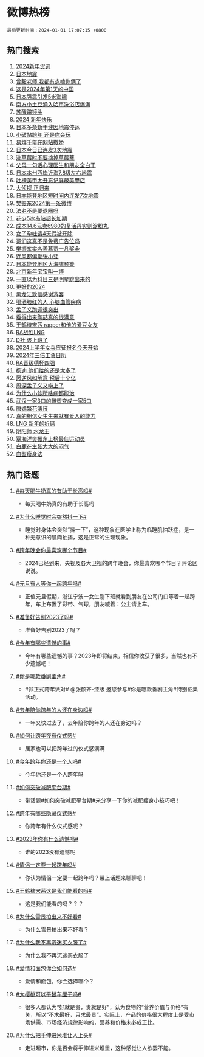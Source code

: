 # 微博热榜

`最后更新时间：2024-01-01 17:07:15 +0800`

## 热门搜索

1. [2024新年贺词](https://m.weibo.cn/search?containerid=100103type%3D1%26t%3D10%26q%3D%232024%E6%96%B0%E5%B9%B4%E8%B4%BA%E8%AF%8D%23&stream_entry_id=51&isnewpage=1&extparam=seat%3D1%26c_type%3D51%26pos%3D0%26cate%3D10103%26stream_entry_id%3D51%26filter_type%3Drealtimehot%26q%3D%25232024%25E6%2596%25B0%25E5%25B9%25B4%25E8%25B4%25BA%25E8%25AF%258D%2523%26dgr%3D0%26display_time%3D1704100032%26pre_seqid%3D17041000327400412478)
1. [日本地震](https://m.weibo.cn/search?containerid=100103type%3D1%26t%3D10%26q%3D%E6%97%A5%E6%9C%AC%E5%9C%B0%E9%9C%87&stream_entry_id=31&isnewpage=1&extparam=seat%3D1%26q%3D%25E6%2597%25A5%25E6%259C%25AC%25E5%259C%25B0%25E9%259C%2587%26pos%3D0%26realpos%3D1%26filter_type%3Drealtimehot%26lcate%3D5001%26flag%3D4%26stream_entry_id%3D31%26cate%3D5001%26c_type%3D31%26band_rank%3D1%26dgr%3D0%26display_time%3D1704100032%26pre_seqid%3D17041000327400412478)
1. [曾毅老师 我都有点嗑你俩了](https://m.weibo.cn/search?containerid=100103type%3D1%26t%3D10%26q%3D%E6%9B%BE%E6%AF%85%E8%80%81%E5%B8%88+%E6%88%91%E9%83%BD%E6%9C%89%E7%82%B9%E5%97%91%E4%BD%A0%E4%BF%A9%E4%BA%86&stream_entry_id=31&isnewpage=1&extparam=seat%3D1%26q%3D%25E6%259B%25BE%25E6%25AF%2585%25E8%2580%2581%25E5%25B8%2588%2520%25E6%2588%2591%25E9%2583%25BD%25E6%259C%2589%25E7%2582%25B9%25E5%2597%2591%25E4%25BD%25A0%25E4%25BF%25A9%25E4%25BA%2586%26pos%3D1%26realpos%3D2%26filter_type%3Drealtimehot%26lcate%3D5001%26flag%3D1%26stream_entry_id%3D31%26cate%3D5001%26c_type%3D31%26band_rank%3D2%26dgr%3D0%26display_time%3D1704100032%26pre_seqid%3D17041000327400412478)
1. [这是2024年第1天的中国](https://m.weibo.cn/search?containerid=100103type%3D1%26t%3D10%26q%3D%23%E8%BF%99%E6%98%AF2024%E5%B9%B4%E7%AC%AC1%E5%A4%A9%E7%9A%84%E4%B8%AD%E5%9B%BD%23&stream_entry_id=31&isnewpage=1&extparam=seat%3D1%26q%3D%2523%25E8%25BF%2599%25E6%2598%25AF2024%25E5%25B9%25B4%25E7%25AC%25AC1%25E5%25A4%25A9%25E7%259A%2584%25E4%25B8%25AD%25E5%259B%25BD%2523%26pos%3D2%26realpos%3D3%26filter_type%3Drealtimehot%26lcate%3D5001%26flag%3D0%26stream_entry_id%3D31%26cate%3D5001%26c_type%3D31%26band_rank%3D3%26dgr%3D0%26display_time%3D1704100032%26pre_seqid%3D17041000327400412478)
1. [日本强震引发5米海啸](https://m.weibo.cn/search?containerid=100103type%3D1%26t%3D10%26q%3D%23%E6%97%A5%E6%9C%AC%E5%BC%BA%E9%9C%87%E5%BC%95%E5%8F%915%E7%B1%B3%E6%B5%B7%E5%95%B8%23&stream_entry_id=31&isnewpage=1&extparam=seat%3D1%26q%3D%2523%25E6%2597%25A5%25E6%259C%25AC%25E5%25BC%25BA%25E9%259C%2587%25E5%25BC%2595%25E5%258F%25915%25E7%25B1%25B3%25E6%25B5%25B7%25E5%2595%25B8%2523%26pos%3D3%26realpos%3D4%26filter_type%3Drealtimehot%26lcate%3D5001%26flag%3D1%26stream_entry_id%3D31%26cate%3D5001%26c_type%3D31%26band_rank%3D4%26dgr%3D0%26display_time%3D1704100032%26pre_seqid%3D17041000327400412478)
1. [南方小土豆涌入哈市洗浴店爆满](https://m.weibo.cn/search?containerid=100103type%3D1%26t%3D10%26q%3D%23%E5%8D%97%E6%96%B9%E5%B0%8F%E5%9C%9F%E8%B1%86%E6%B6%8C%E5%85%A5%E5%93%88%E5%B8%82%E6%B4%97%E6%B5%B4%E5%BA%97%E7%88%86%E6%BB%A1%23&stream_entry_id=31&isnewpage=1&extparam=seat%3D1%26q%3D%2523%25E5%258D%2597%25E6%2596%25B9%25E5%25B0%258F%25E5%259C%259F%25E8%25B1%2586%25E6%25B6%258C%25E5%2585%25A5%25E5%2593%2588%25E5%25B8%2582%25E6%25B4%2597%25E6%25B5%25B4%25E5%25BA%2597%25E7%2588%2586%25E6%25BB%25A1%2523%26pos%3D4%26realpos%3D5%26filter_type%3Drealtimehot%26lcate%3D5001%26flag%3D1%26stream_entry_id%3D31%26cate%3D5001%26c_type%3D31%26band_rank%3D5%26dgr%3D0%26display_time%3D1704100032%26pre_seqid%3D17041000327400412478)
1. [苏醒蹭镜头](https://m.weibo.cn/search?containerid=100103type%3D1%26t%3D10%26q%3D%E8%8B%8F%E9%86%92%E8%B9%AD%E9%95%9C%E5%A4%B4&stream_entry_id=31&isnewpage=1&extparam=seat%3D1%26q%3D%25E8%258B%258F%25E9%2586%2592%25E8%25B9%25AD%25E9%2595%259C%25E5%25A4%25B4%26pos%3D5%26realpos%3D6%26filter_type%3Drealtimehot%26lcate%3D5001%26flag%3D0%26stream_entry_id%3D31%26cate%3D5001%26c_type%3D31%26band_rank%3D6%26dgr%3D0%26display_time%3D1704100032%26pre_seqid%3D17041000327400412478)
1. [2024 新年快乐](https://m.weibo.cn/search?containerid=100103type%3D1%26t%3D10%26q%3D%232024+%E6%96%B0%E5%B9%B4%E5%BF%AB%E4%B9%90%23&stream_entry_id=31&isnewpage=1&extparam=seat%3D1%26adid%3D217913%26is_ad_pos%3D1%26filter_type%3Drealtimehot%26pos%3D6%26c_type%3D31%26lcate%3D5001%26topic_ad%3D1%26stream_entry_id%3D31%26cate%3D5001%26q%3D%25232024%2520%25E6%2596%25B0%25E5%25B9%25B4%25E5%25BF%25AB%25E4%25B9%2590%2523%26band_rank%3D7%26dgr%3D0%26display_time%3D1704100032%26pre_seqid%3D17041000327400412478)
1. [日本多条新干线因地震停运](https://m.weibo.cn/search?containerid=100103type%3D1%26t%3D10%26q%3D%23%E6%97%A5%E6%9C%AC%E5%A4%9A%E6%9D%A1%E6%96%B0%E5%B9%B2%E7%BA%BF%E5%9B%A0%E5%9C%B0%E9%9C%87%E5%81%9C%E8%BF%90%23&stream_entry_id=31&isnewpage=1&extparam=seat%3D1%26q%3D%2523%25E6%2597%25A5%25E6%259C%25AC%25E5%25A4%259A%25E6%259D%25A1%25E6%2596%25B0%25E5%25B9%25B2%25E7%25BA%25BF%25E5%259B%25A0%25E5%259C%25B0%25E9%259C%2587%25E5%2581%259C%25E8%25BF%2590%2523%26pos%3D7%26realpos%3D7%26filter_type%3Drealtimehot%26lcate%3D5001%26flag%3D1%26stream_entry_id%3D31%26cate%3D5001%26c_type%3D31%26band_rank%3D7%26dgr%3D0%26display_time%3D1704100032%26pre_seqid%3D17041000327400412478)
1. [小破站跨年 还是你会玩](https://m.weibo.cn/search?containerid=100103type%3D1%26t%3D10%26q%3D%E5%B0%8F%E7%A0%B4%E7%AB%99%E8%B7%A8%E5%B9%B4+%E8%BF%98%E6%98%AF%E4%BD%A0%E4%BC%9A%E7%8E%A9&stream_entry_id=31&isnewpage=1&extparam=seat%3D1%26q%3D%25E5%25B0%258F%25E7%25A0%25B4%25E7%25AB%2599%25E8%25B7%25A8%25E5%25B9%25B4%2520%25E8%25BF%2598%25E6%2598%25AF%25E4%25BD%25A0%25E4%25BC%259A%25E7%258E%25A9%26pos%3D8%26realpos%3D8%26filter_type%3Drealtimehot%26lcate%3D5001%26flag%3D2%26stream_entry_id%3D31%26cate%3D5001%26c_type%3D31%26band_rank%3D8%26dgr%3D0%26display_time%3D1704100032%26pre_seqid%3D17041000327400412478)
1. [易烊千玺在网站撒娇](https://m.weibo.cn/search?containerid=100103type%3D1%26t%3D10%26q%3D%23%E6%98%93%E7%83%8A%E5%8D%83%E7%8E%BA%E5%9C%A8%E7%BD%91%E7%AB%99%E6%92%92%E5%A8%87%23&stream_entry_id=31&isnewpage=1&extparam=seat%3D1%26q%3D%2523%25E6%2598%2593%25E7%2583%258A%25E5%258D%2583%25E7%258E%25BA%25E5%259C%25A8%25E7%25BD%2591%25E7%25AB%2599%25E6%2592%2592%25E5%25A8%2587%2523%26pos%3D9%26realpos%3D9%26filter_type%3Drealtimehot%26lcate%3D5001%26flag%3D1%26stream_entry_id%3D31%26cate%3D5001%26c_type%3D31%26band_rank%3D9%26dgr%3D0%26display_time%3D1704100032%26pre_seqid%3D17041000327400412478)
1. [日本今日已连发3次地震](https://m.weibo.cn/search?containerid=100103type%3D1%26t%3D10%26q%3D%23%E6%97%A5%E6%9C%AC%E4%BB%8A%E6%97%A5%E5%B7%B2%E8%BF%9E%E5%8F%913%E6%AC%A1%E5%9C%B0%E9%9C%87%23&stream_entry_id=31&isnewpage=1&extparam=seat%3D1%26q%3D%2523%25E6%2597%25A5%25E6%259C%25AC%25E4%25BB%258A%25E6%2597%25A5%25E5%25B7%25B2%25E8%25BF%259E%25E5%258F%25913%25E6%25AC%25A1%25E5%259C%25B0%25E9%259C%2587%2523%26pos%3D10%26realpos%3D10%26filter_type%3Drealtimehot%26lcate%3D5001%26flag%3D1%26stream_entry_id%3D31%26cate%3D5001%26c_type%3D31%26band_rank%3D10%26dgr%3D0%26display_time%3D1704100032%26pre_seqid%3D17041000327400412478)
1. [洗草莓时不要摘掉草莓蒂](https://m.weibo.cn/search?containerid=100103type%3D1%26t%3D10%26q%3D%E6%B4%97%E8%8D%89%E8%8E%93%E6%97%B6%E4%B8%8D%E8%A6%81%E6%91%98%E6%8E%89%E8%8D%89%E8%8E%93%E8%92%82&stream_entry_id=31&isnewpage=1&extparam=seat%3D1%26q%3D%25E6%25B4%2597%25E8%258D%2589%25E8%258E%2593%25E6%2597%25B6%25E4%25B8%258D%25E8%25A6%2581%25E6%2591%2598%25E6%258E%2589%25E8%258D%2589%25E8%258E%2593%25E8%2592%2582%26pos%3D11%26realpos%3D11%26filter_type%3Drealtimehot%26lcate%3D5001%26flag%3D0%26stream_entry_id%3D31%26cate%3D5001%26c_type%3D31%26band_rank%3D11%26dgr%3D0%26display_time%3D1704100032%26pre_seqid%3D17041000327400412478)
1. [父母一句话心理医生和朋友全白干](https://m.weibo.cn/search?containerid=100103type%3D1%26t%3D10%26q%3D%E7%88%B6%E6%AF%8D%E4%B8%80%E5%8F%A5%E8%AF%9D%E5%BF%83%E7%90%86%E5%8C%BB%E7%94%9F%E5%92%8C%E6%9C%8B%E5%8F%8B%E5%85%A8%E7%99%BD%E5%B9%B2&stream_entry_id=31&isnewpage=1&extparam=seat%3D1%26q%3D%25E7%2588%25B6%25E6%25AF%258D%25E4%25B8%2580%25E5%258F%25A5%25E8%25AF%259D%25E5%25BF%2583%25E7%2590%2586%25E5%258C%25BB%25E7%2594%259F%25E5%2592%258C%25E6%259C%258B%25E5%258F%258B%25E5%2585%25A8%25E7%2599%25BD%25E5%25B9%25B2%26pos%3D12%26realpos%3D12%26filter_type%3Drealtimehot%26lcate%3D5001%26flag%3D0%26stream_entry_id%3D31%26cate%3D5001%26c_type%3D31%26band_rank%3D12%26dgr%3D0%26display_time%3D1704100032%26pre_seqid%3D17041000327400412478)
1. [日本本州西岸近海7.8级左右地震](https://m.weibo.cn/search?containerid=100103type%3D1%26t%3D10%26q%3D%23%E6%97%A5%E6%9C%AC%E6%9C%AC%E5%B7%9E%E8%A5%BF%E5%B2%B8%E8%BF%91%E6%B5%B77.8%E7%BA%A7%E5%B7%A6%E5%8F%B3%E5%9C%B0%E9%9C%87%23&stream_entry_id=31&isnewpage=1&extparam=seat%3D1%26q%3D%2523%25E6%2597%25A5%25E6%259C%25AC%25E6%259C%25AC%25E5%25B7%259E%25E8%25A5%25BF%25E5%25B2%25B8%25E8%25BF%2591%25E6%25B5%25B77.8%25E7%25BA%25A7%25E5%25B7%25A6%25E5%258F%25B3%25E5%259C%25B0%25E9%259C%2587%2523%26pos%3D13%26realpos%3D13%26filter_type%3Drealtimehot%26lcate%3D5001%26flag%3D0%26stream_entry_id%3D31%26cate%3D5001%26c_type%3D31%26band_rank%3D13%26dgr%3D0%26display_time%3D1704100032%26pre_seqid%3D17041000327400412478)
1. [吐槽美甲太丑忘记屏蔽美甲店](https://m.weibo.cn/search?containerid=100103type%3D1%26t%3D10%26q%3D%E5%90%90%E6%A7%BD%E7%BE%8E%E7%94%B2%E5%A4%AA%E4%B8%91%E5%BF%98%E8%AE%B0%E5%B1%8F%E8%94%BD%E7%BE%8E%E7%94%B2%E5%BA%97&stream_entry_id=31&isnewpage=1&extparam=seat%3D1%26q%3D%25E5%2590%2590%25E6%25A7%25BD%25E7%25BE%258E%25E7%2594%25B2%25E5%25A4%25AA%25E4%25B8%2591%25E5%25BF%2598%25E8%25AE%25B0%25E5%25B1%258F%25E8%2594%25BD%25E7%25BE%258E%25E7%2594%25B2%25E5%25BA%2597%26pos%3D14%26realpos%3D14%26filter_type%3Drealtimehot%26lcate%3D5001%26flag%3D2%26stream_entry_id%3D31%26cate%3D5001%26c_type%3D31%26band_rank%3D14%26dgr%3D0%26display_time%3D1704100032%26pre_seqid%3D17041000327400412478)
1. [大侦探 正归来](https://m.weibo.cn/search?containerid=100103type%3D1%26t%3D10%26q%3D%E5%A4%A7%E4%BE%A6%E6%8E%A2+%E6%AD%A3%E5%BD%92%E6%9D%A5&stream_entry_id=31&isnewpage=1&extparam=seat%3D1%26q%3D%25E5%25A4%25A7%25E4%25BE%25A6%25E6%258E%25A2%2520%25E6%25AD%25A3%25E5%25BD%2592%25E6%259D%25A5%26pos%3D15%26realpos%3D15%26filter_type%3Drealtimehot%26lcate%3D5001%26flag%3D0%26stream_entry_id%3D31%26cate%3D5001%26c_type%3D31%26band_rank%3D15%26dgr%3D0%26display_time%3D1704100032%26pre_seqid%3D17041000327400412478)
1. [日本能登地区短时间内连发7次地震](https://m.weibo.cn/search?containerid=100103type%3D1%26t%3D10%26q%3D%23%E6%97%A5%E6%9C%AC%E8%83%BD%E7%99%BB%E5%9C%B0%E5%8C%BA%E7%9F%AD%E6%97%B6%E9%97%B4%E5%86%85%E8%BF%9E%E5%8F%917%E6%AC%A1%E5%9C%B0%E9%9C%87%23&stream_entry_id=31&isnewpage=1&extparam=seat%3D1%26q%3D%2523%25E6%2597%25A5%25E6%259C%25AC%25E8%2583%25BD%25E7%2599%25BB%25E5%259C%25B0%25E5%258C%25BA%25E7%259F%25AD%25E6%2597%25B6%25E9%2597%25B4%25E5%2586%2585%25E8%25BF%259E%25E5%258F%25917%25E6%25AC%25A1%25E5%259C%25B0%25E9%259C%2587%2523%26pos%3D16%26realpos%3D16%26filter_type%3Drealtimehot%26lcate%3D5001%26flag%3D1%26stream_entry_id%3D31%26cate%3D5001%26c_type%3D31%26band_rank%3D16%26dgr%3D0%26display_time%3D1704100032%26pre_seqid%3D17041000327400412478)
1. [樊振东2024第一条微博](https://m.weibo.cn/search?containerid=100103type%3D1%26t%3D10%26q%3D%23%E6%A8%8A%E6%8C%AF%E4%B8%9C2024%E7%AC%AC%E4%B8%80%E6%9D%A1%E5%BE%AE%E5%8D%9A%23&stream_entry_id=31&isnewpage=1&extparam=seat%3D1%26q%3D%2523%25E6%25A8%258A%25E6%258C%25AF%25E4%25B8%259C2024%25E7%25AC%25AC%25E4%25B8%2580%25E6%259D%25A1%25E5%25BE%25AE%25E5%258D%259A%2523%26pos%3D17%26realpos%3D17%26filter_type%3Drealtimehot%26lcate%3D5001%26flag%3D0%26stream_entry_id%3D31%26cate%3D5001%26c_type%3D31%26band_rank%3D17%26dgr%3D0%26display_time%3D1704100032%26pre_seqid%3D17041000327400412478)
1. [法老不是要退圈吗](https://m.weibo.cn/search?containerid=100103type%3D1%26t%3D10%26q%3D%E6%B3%95%E8%80%81%E4%B8%8D%E6%98%AF%E8%A6%81%E9%80%80%E5%9C%88%E5%90%97&stream_entry_id=31&isnewpage=1&extparam=seat%3D1%26q%3D%25E6%25B3%2595%25E8%2580%2581%25E4%25B8%258D%25E6%2598%25AF%25E8%25A6%2581%25E9%2580%2580%25E5%259C%2588%25E5%2590%2597%26pos%3D18%26realpos%3D18%26filter_type%3Drealtimehot%26lcate%3D5001%26flag%3D0%26stream_entry_id%3D31%26cate%3D5001%26c_type%3D31%26band_rank%3D18%26dgr%3D0%26display_time%3D1704100032%26pre_seqid%3D17041000327400412478)
1. [花少5冰岛站超长加期](https://m.weibo.cn/search?containerid=100103type%3D1%26t%3D10%26q%3D%23%E8%8A%B1%E5%B0%915%E5%86%B0%E5%B2%9B%E7%AB%99%E8%B6%85%E9%95%BF%E5%8A%A0%E6%9C%9F%23&stream_entry_id=31&isnewpage=1&extparam=seat%3D1%26q%3D%2523%25E8%258A%25B1%25E5%25B0%25915%25E5%2586%25B0%25E5%25B2%259B%25E7%25AB%2599%25E8%25B6%2585%25E9%2595%25BF%25E5%258A%25A0%25E6%259C%259F%2523%26pos%3D19%26realpos%3D19%26filter_type%3Drealtimehot%26lcate%3D5001%26flag%3D1%26stream_entry_id%3D31%26cate%3D5001%26c_type%3D31%26band_rank%3D19%26dgr%3D0%26display_time%3D1704100032%26pre_seqid%3D17041000327400412478)
1. [成本14.6元卖6980的复活丹实则淀粉丸](https://m.weibo.cn/search?containerid=100103type%3D1%26t%3D10%26q%3D%23%E6%88%90%E6%9C%AC14.6%E5%85%83%E5%8D%966980%E7%9A%84%E5%A4%8D%E6%B4%BB%E4%B8%B9%E5%AE%9E%E5%88%99%E6%B7%80%E7%B2%89%E4%B8%B8%23&stream_entry_id=31&isnewpage=1&extparam=seat%3D1%26q%3D%2523%25E6%2588%2590%25E6%259C%25AC14.6%25E5%2585%2583%25E5%258D%25966980%25E7%259A%2584%25E5%25A4%258D%25E6%25B4%25BB%25E4%25B8%25B9%25E5%25AE%259E%25E5%2588%2599%25E6%25B7%2580%25E7%25B2%2589%25E4%25B8%25B8%2523%26pos%3D20%26realpos%3D20%26filter_type%3Drealtimehot%26lcate%3D5001%26flag%3D1%26stream_entry_id%3D31%26cate%3D5001%26c_type%3D31%26band_rank%3D20%26dgr%3D0%26display_time%3D1704100032%26pre_seqid%3D17041000327400412478)
1. [女子孕吐请4天假被开除](https://m.weibo.cn/search?containerid=100103type%3D1%26t%3D10%26q%3D%23%E5%A5%B3%E5%AD%90%E5%AD%95%E5%90%90%E8%AF%B74%E5%A4%A9%E5%81%87%E8%A2%AB%E5%BC%80%E9%99%A4%23&stream_entry_id=31&isnewpage=1&extparam=seat%3D1%26q%3D%2523%25E5%25A5%25B3%25E5%25AD%2590%25E5%25AD%2595%25E5%2590%2590%25E8%25AF%25B74%25E5%25A4%25A9%25E5%2581%2587%25E8%25A2%25AB%25E5%25BC%2580%25E9%2599%25A4%2523%26pos%3D21%26realpos%3D21%26filter_type%3Drealtimehot%26lcate%3D5001%26flag%3D1%26stream_entry_id%3D31%26cate%3D5001%26c_type%3D31%26band_rank%3D21%26dgr%3D0%26display_time%3D1704100032%26pre_seqid%3D17041000327400412478)
1. [哥们这真不是免费广告位吗](https://m.weibo.cn/search?containerid=100103type%3D1%26t%3D10%26q%3D%E5%93%A5%E4%BB%AC%E8%BF%99%E7%9C%9F%E4%B8%8D%E6%98%AF%E5%85%8D%E8%B4%B9%E5%B9%BF%E5%91%8A%E4%BD%8D%E5%90%97&stream_entry_id=31&isnewpage=1&extparam=seat%3D1%26q%3D%25E5%2593%25A5%25E4%25BB%25AC%25E8%25BF%2599%25E7%259C%259F%25E4%25B8%258D%25E6%2598%25AF%25E5%2585%258D%25E8%25B4%25B9%25E5%25B9%25BF%25E5%2591%258A%25E4%25BD%258D%25E5%2590%2597%26pos%3D22%26realpos%3D22%26filter_type%3Drealtimehot%26lcate%3D5001%26flag%3D1%26stream_entry_id%3D31%26cate%3D5001%26c_type%3D31%26band_rank%3D22%26dgr%3D0%26display_time%3D1704100032%26pre_seqid%3D17041000327400412478)
1. [樊振东实名羡慕贾一凡奖金](https://m.weibo.cn/search?containerid=100103type%3D1%26t%3D10%26q%3D%23%E6%A8%8A%E6%8C%AF%E4%B8%9C%E5%AE%9E%E5%90%8D%E7%BE%A1%E6%85%95%E8%B4%BE%E4%B8%80%E5%87%A1%E5%A5%96%E9%87%91%23&stream_entry_id=31&isnewpage=1&extparam=seat%3D1%26q%3D%2523%25E6%25A8%258A%25E6%258C%25AF%25E4%25B8%259C%25E5%25AE%259E%25E5%2590%258D%25E7%25BE%25A1%25E6%2585%2595%25E8%25B4%25BE%25E4%25B8%2580%25E5%2587%25A1%25E5%25A5%2596%25E9%2587%2591%2523%26pos%3D23%26realpos%3D23%26filter_type%3Drealtimehot%26lcate%3D5001%26flag%3D0%26stream_entry_id%3D31%26cate%3D5001%26c_type%3D31%26band_rank%3D23%26dgr%3D0%26display_time%3D1704100032%26pre_seqid%3D17041000327400412478)
1. [连风都偏爱张小斐](https://m.weibo.cn/search?containerid=100103type%3D1%26t%3D10%26q%3D%E8%BF%9E%E9%A3%8E%E9%83%BD%E5%81%8F%E7%88%B1%E5%BC%A0%E5%B0%8F%E6%96%90&stream_entry_id=31&isnewpage=1&extparam=seat%3D1%26q%3D%25E8%25BF%259E%25E9%25A3%258E%25E9%2583%25BD%25E5%2581%258F%25E7%2588%25B1%25E5%25BC%25A0%25E5%25B0%258F%25E6%2596%2590%26pos%3D24%26realpos%3D24%26filter_type%3Drealtimehot%26lcate%3D5001%26flag%3D2%26stream_entry_id%3D31%26cate%3D5001%26c_type%3D31%26band_rank%3D24%26dgr%3D0%26display_time%3D1704100032%26pre_seqid%3D17041000327400412478)
1. [日本能登地区大海啸预警](https://m.weibo.cn/search?containerid=100103type%3D1%26t%3D10%26q%3D%23%E6%97%A5%E6%9C%AC%E8%83%BD%E7%99%BB%E5%9C%B0%E5%8C%BA%E5%A4%A7%E6%B5%B7%E5%95%B8%E9%A2%84%E8%AD%A6%23&stream_entry_id=31&isnewpage=1&extparam=seat%3D1%26q%3D%2523%25E6%2597%25A5%25E6%259C%25AC%25E8%2583%25BD%25E7%2599%25BB%25E5%259C%25B0%25E5%258C%25BA%25E5%25A4%25A7%25E6%25B5%25B7%25E5%2595%25B8%25E9%25A2%2584%25E8%25AD%25A6%2523%26pos%3D25%26realpos%3D25%26filter_type%3Drealtimehot%26lcate%3D5001%26flag%3D1%26stream_entry_id%3D31%26cate%3D5001%26c_type%3D31%26band_rank%3D25%26dgr%3D0%26display_time%3D1704100032%26pre_seqid%3D17041000327400412478)
1. [北京新年宝宝叫一博](https://m.weibo.cn/search?containerid=100103type%3D1%26t%3D10%26q%3D%23%E5%8C%97%E4%BA%AC%E6%96%B0%E5%B9%B4%E5%AE%9D%E5%AE%9D%E5%8F%AB%E4%B8%80%E5%8D%9A%23&stream_entry_id=31&isnewpage=1&extparam=seat%3D1%26q%3D%2523%25E5%258C%2597%25E4%25BA%25AC%25E6%2596%25B0%25E5%25B9%25B4%25E5%25AE%259D%25E5%25AE%259D%25E5%258F%25AB%25E4%25B8%2580%25E5%258D%259A%2523%26pos%3D26%26realpos%3D26%26filter_type%3Drealtimehot%26lcate%3D5001%26flag%3D0%26stream_entry_id%3D31%26cate%3D5001%26c_type%3D31%26band_rank%3D26%26dgr%3D0%26display_time%3D1704100032%26pre_seqid%3D17041000327400412478)
1. [一直以为科目三是明星跳出来的](https://m.weibo.cn/search?containerid=100103type%3D1%26t%3D10%26q%3D%E4%B8%80%E7%9B%B4%E4%BB%A5%E4%B8%BA%E7%A7%91%E7%9B%AE%E4%B8%89%E6%98%AF%E6%98%8E%E6%98%9F%E8%B7%B3%E5%87%BA%E6%9D%A5%E7%9A%84&stream_entry_id=31&isnewpage=1&extparam=seat%3D1%26q%3D%25E4%25B8%2580%25E7%259B%25B4%25E4%25BB%25A5%25E4%25B8%25BA%25E7%25A7%2591%25E7%259B%25AE%25E4%25B8%2589%25E6%2598%25AF%25E6%2598%258E%25E6%2598%259F%25E8%25B7%25B3%25E5%2587%25BA%25E6%259D%25A5%25E7%259A%2584%26pos%3D27%26realpos%3D27%26filter_type%3Drealtimehot%26lcate%3D5001%26flag%3D1%26stream_entry_id%3D31%26cate%3D5001%26c_type%3D31%26band_rank%3D27%26dgr%3D0%26display_time%3D1704100032%26pre_seqid%3D17041000327400412478)
1. [更好的2024](https://m.weibo.cn/search?containerid=100103type%3D1%26t%3D10%26q%3D%23%E6%9B%B4%E5%A5%BD%E7%9A%842024%23&stream_entry_id=31&isnewpage=1&extparam=seat%3D1%26q%3D%2523%25E6%259B%25B4%25E5%25A5%25BD%25E7%259A%25842024%2523%26pos%3D28%26realpos%3D28%26filter_type%3Drealtimehot%26lcate%3D5001%26flag%3D32768%26stream_entry_id%3D31%26cate%3D5001%26c_type%3D31%26band_rank%3D28%26dgr%3D0%26display_time%3D1704100032%26pre_seqid%3D17041000327400412478)
1. [黑龙江致信感谢游客](https://m.weibo.cn/search?containerid=100103type%3D1%26t%3D10%26q%3D%23%E9%BB%91%E9%BE%99%E6%B1%9F%E8%87%B4%E4%BF%A1%E6%84%9F%E8%B0%A2%E6%B8%B8%E5%AE%A2%23&stream_entry_id=31&isnewpage=1&extparam=seat%3D1%26q%3D%2523%25E9%25BB%2591%25E9%25BE%2599%25E6%25B1%259F%25E8%2587%25B4%25E4%25BF%25A1%25E6%2584%259F%25E8%25B0%25A2%25E6%25B8%25B8%25E5%25AE%25A2%2523%26pos%3D29%26realpos%3D29%26filter_type%3Drealtimehot%26lcate%3D5001%26flag%3D1%26stream_entry_id%3D31%26cate%3D5001%26c_type%3D31%26band_rank%3D29%26dgr%3D0%26display_time%3D1704100032%26pre_seqid%3D17041000327400412478)
1. [喝酒脸红的人 心脑血管疾病](https://m.weibo.cn/search?containerid=100103type%3D1%26t%3D10%26q%3D%E5%96%9D%E9%85%92%E8%84%B8%E7%BA%A2%E7%9A%84%E4%BA%BA+%E5%BF%83%E8%84%91%E8%A1%80%E7%AE%A1%E7%96%BE%E7%97%85&stream_entry_id=31&isnewpage=1&extparam=seat%3D1%26q%3D%25E5%2596%259D%25E9%2585%2592%25E8%2584%25B8%25E7%25BA%25A2%25E7%259A%2584%25E4%25BA%25BA%2520%25E5%25BF%2583%25E8%2584%2591%25E8%25A1%2580%25E7%25AE%25A1%25E7%2596%25BE%25E7%2597%2585%26pos%3D30%26realpos%3D30%26filter_type%3Drealtimehot%26lcate%3D5001%26flag%3D1%26stream_entry_id%3D31%26cate%3D5001%26c_type%3D31%26band_rank%3D30%26dgr%3D0%26display_time%3D1704100032%26pre_seqid%3D17041000327400412478)
1. [孟子义跑调很突出](https://m.weibo.cn/search?containerid=100103type%3D1%26t%3D10%26q%3D%E5%AD%9F%E5%AD%90%E4%B9%89%E8%B7%91%E8%B0%83%E5%BE%88%E7%AA%81%E5%87%BA&stream_entry_id=31&isnewpage=1&extparam=seat%3D1%26q%3D%25E5%25AD%259F%25E5%25AD%2590%25E4%25B9%2589%25E8%25B7%2591%25E8%25B0%2583%25E5%25BE%2588%25E7%25AA%2581%25E5%2587%25BA%26pos%3D31%26realpos%3D31%26filter_type%3Drealtimehot%26lcate%3D5001%26flag%3D0%26stream_entry_id%3D31%26cate%3D5001%26c_type%3D31%26band_rank%3D31%26dgr%3D0%26display_time%3D1704100032%26pre_seqid%3D17041000327400412478)
1. [看得出来陶喆真的很满意](https://m.weibo.cn/search?containerid=100103type%3D1%26t%3D10%26q%3D%23%E7%9C%8B%E5%BE%97%E5%87%BA%E6%9D%A5%E9%99%B6%E5%96%86%E7%9C%9F%E7%9A%84%E5%BE%88%E6%BB%A1%E6%84%8F%23&stream_entry_id=31&isnewpage=1&extparam=seat%3D1%26q%3D%2523%25E7%259C%258B%25E5%25BE%2597%25E5%2587%25BA%25E6%259D%25A5%25E9%2599%25B6%25E5%2596%2586%25E7%259C%259F%25E7%259A%2584%25E5%25BE%2588%25E6%25BB%25A1%25E6%2584%258F%2523%26pos%3D32%26realpos%3D32%26filter_type%3Drealtimehot%26lcate%3D5001%26flag%3D1%26stream_entry_id%3D31%26cate%3D5001%26c_type%3D31%26band_rank%3D32%26dgr%3D0%26display_time%3D1704100032%26pre_seqid%3D17041000327400412478)
1. [王鹤棣宋茜 rapper和他的爱豆女友](https://m.weibo.cn/search?containerid=100103type%3D1%26t%3D10%26q%3D%E7%8E%8B%E9%B9%A4%E6%A3%A3%E5%AE%8B%E8%8C%9C+rapper%E5%92%8C%E4%BB%96%E7%9A%84%E7%88%B1%E8%B1%86%E5%A5%B3%E5%8F%8B&stream_entry_id=31&isnewpage=1&extparam=seat%3D1%26q%3D%25E7%258E%258B%25E9%25B9%25A4%25E6%25A3%25A3%25E5%25AE%258B%25E8%258C%259C%2520rapper%25E5%2592%258C%25E4%25BB%2596%25E7%259A%2584%25E7%2588%25B1%25E8%25B1%2586%25E5%25A5%25B3%25E5%258F%258B%26pos%3D33%26realpos%3D33%26filter_type%3Drealtimehot%26lcate%3D5001%26flag%3D0%26stream_entry_id%3D31%26cate%3D5001%26c_type%3D31%26band_rank%3D33%26dgr%3D0%26display_time%3D1704100032%26pre_seqid%3D17041000327400412478)
1. [RA战胜LNG](https://m.weibo.cn/search?containerid=100103type%3D1%26t%3D10%26q%3D%23RA%E6%88%98%E8%83%9CLNG%23&stream_entry_id=31&isnewpage=1&extparam=seat%3D1%26q%3D%2523RA%25E6%2588%2598%25E8%2583%259CLNG%2523%26pos%3D34%26realpos%3D34%26filter_type%3Drealtimehot%26lcate%3D5001%26flag%3D1%26stream_entry_id%3D31%26cate%3D5001%26c_type%3D31%26band_rank%3D34%26dgr%3D0%26display_time%3D1704100032%26pre_seqid%3D17041000327400412478)
1. [D社 该上班了](https://m.weibo.cn/search?containerid=100103type%3D1%26t%3D10%26q%3DD%E7%A4%BE+%E8%AF%A5%E4%B8%8A%E7%8F%AD%E4%BA%86&stream_entry_id=31&isnewpage=1&extparam=seat%3D1%26q%3DD%25E7%25A4%25BE%2520%25E8%25AF%25A5%25E4%25B8%258A%25E7%258F%25AD%25E4%25BA%2586%26pos%3D35%26realpos%3D35%26filter_type%3Drealtimehot%26lcate%3D5001%26flag%3D0%26stream_entry_id%3D31%26cate%3D5001%26c_type%3D31%26band_rank%3D35%26dgr%3D0%26display_time%3D1704100032%26pre_seqid%3D17041000327400412478)
1. [2024上半年女兵应征报名今天开始](https://m.weibo.cn/search?containerid=100103type%3D1%26t%3D10%26q%3D%232024%E4%B8%8A%E5%8D%8A%E5%B9%B4%E5%A5%B3%E5%85%B5%E5%BA%94%E5%BE%81%E6%8A%A5%E5%90%8D%E4%BB%8A%E5%A4%A9%E5%BC%80%E5%A7%8B%23&stream_entry_id=31&isnewpage=1&extparam=seat%3D1%26q%3D%25232024%25E4%25B8%258A%25E5%258D%258A%25E5%25B9%25B4%25E5%25A5%25B3%25E5%2585%25B5%25E5%25BA%2594%25E5%25BE%2581%25E6%258A%25A5%25E5%2590%258D%25E4%25BB%258A%25E5%25A4%25A9%25E5%25BC%2580%25E5%25A7%258B%2523%26pos%3D36%26realpos%3D36%26filter_type%3Drealtimehot%26lcate%3D5001%26flag%3D1%26stream_entry_id%3D31%26cate%3D5001%26c_type%3D31%26band_rank%3D36%26dgr%3D0%26display_time%3D1704100032%26pre_seqid%3D17041000327400412478)
1. [2024年三倍工资日历](https://m.weibo.cn/search?containerid=100103type%3D1%26t%3D10%26q%3D%232024%E5%B9%B4%E4%B8%89%E5%80%8D%E5%B7%A5%E8%B5%84%E6%97%A5%E5%8E%86%23&stream_entry_id=31&isnewpage=1&extparam=seat%3D1%26q%3D%25232024%25E5%25B9%25B4%25E4%25B8%2589%25E5%2580%258D%25E5%25B7%25A5%25E8%25B5%2584%25E6%2597%25A5%25E5%258E%2586%2523%26pos%3D37%26realpos%3D37%26filter_type%3Drealtimehot%26lcate%3D5001%26flag%3D0%26stream_entry_id%3D31%26cate%3D5001%26c_type%3D31%26band_rank%3D37%26dgr%3D0%26display_time%3D1704100032%26pre_seqid%3D17041000327400412478)
1. [RA晋级德杯四强](https://m.weibo.cn/search?containerid=100103type%3D1%26t%3D10%26q%3D%23RA%E6%99%8B%E7%BA%A7%E5%BE%B7%E6%9D%AF%E5%9B%9B%E5%BC%BA%23&stream_entry_id=31&isnewpage=1&extparam=seat%3D1%26q%3D%2523RA%25E6%2599%258B%25E7%25BA%25A7%25E5%25BE%25B7%25E6%259D%25AF%25E5%259B%259B%25E5%25BC%25BA%2523%26pos%3D38%26realpos%3D38%26filter_type%3Drealtimehot%26lcate%3D5001%26flag%3D1%26stream_entry_id%3D31%26cate%3D5001%26c_type%3D31%26band_rank%3D38%26dgr%3D0%26display_time%3D1704100032%26pre_seqid%3D17041000327400412478)
1. [杨迪 他们给的还是太多了](https://m.weibo.cn/search?containerid=100103type%3D1%26t%3D10%26q%3D%E6%9D%A8%E8%BF%AA+%E4%BB%96%E4%BB%AC%E7%BB%99%E7%9A%84%E8%BF%98%E6%98%AF%E5%A4%AA%E5%A4%9A%E4%BA%86&stream_entry_id=31&isnewpage=1&extparam=seat%3D1%26q%3D%25E6%259D%25A8%25E8%25BF%25AA%2520%25E4%25BB%2596%25E4%25BB%25AC%25E7%25BB%2599%25E7%259A%2584%25E8%25BF%2598%25E6%2598%25AF%25E5%25A4%25AA%25E5%25A4%259A%25E4%25BA%2586%26pos%3D39%26realpos%3D39%26filter_type%3Drealtimehot%26lcate%3D5001%26flag%3D0%26stream_entry_id%3D31%26cate%3D5001%26c_type%3D31%26band_rank%3D39%26dgr%3D0%26display_time%3D1704100032%26pre_seqid%3D17041000327400412478)
1. [愿逆风如解意 税后十个亿](https://m.weibo.cn/search?containerid=100103type%3D1%26t%3D10%26q%3D%E6%84%BF%E9%80%86%E9%A3%8E%E5%A6%82%E8%A7%A3%E6%84%8F+%E7%A8%8E%E5%90%8E%E5%8D%81%E4%B8%AA%E4%BA%BF&stream_entry_id=31&isnewpage=1&extparam=seat%3D1%26q%3D%25E6%2584%25BF%25E9%2580%2586%25E9%25A3%258E%25E5%25A6%2582%25E8%25A7%25A3%25E6%2584%258F%2520%25E7%25A8%258E%25E5%2590%258E%25E5%258D%2581%25E4%25B8%25AA%25E4%25BA%25BF%26pos%3D40%26realpos%3D40%26filter_type%3Drealtimehot%26lcate%3D5001%26flag%3D0%26stream_entry_id%3D31%26cate%3D5001%26c_type%3D31%26band_rank%3D40%26dgr%3D0%26display_time%3D1704100032%26pre_seqid%3D17041000327400412478)
1. [周深孟子义又唠上了](https://m.weibo.cn/search?containerid=100103type%3D1%26t%3D10%26q%3D%23%E5%91%A8%E6%B7%B1%E5%AD%9F%E5%AD%90%E4%B9%89%E5%8F%88%E5%94%A0%E4%B8%8A%E4%BA%86%23&stream_entry_id=31&isnewpage=1&extparam=seat%3D1%26q%3D%2523%25E5%2591%25A8%25E6%25B7%25B1%25E5%25AD%259F%25E5%25AD%2590%25E4%25B9%2589%25E5%258F%2588%25E5%2594%25A0%25E4%25B8%258A%25E4%25BA%2586%2523%26pos%3D41%26realpos%3D41%26filter_type%3Drealtimehot%26lcate%3D5001%26flag%3D0%26stream_entry_id%3D31%26cate%3D5001%26c_type%3D31%26band_rank%3D41%26dgr%3D0%26display_time%3D1704100032%26pre_seqid%3D17041000327400412478)
1. [为什么小诊所啥病都能治](https://m.weibo.cn/search?containerid=100103type%3D1%26t%3D10%26q%3D%E4%B8%BA%E4%BB%80%E4%B9%88%E5%B0%8F%E8%AF%8A%E6%89%80%E5%95%A5%E7%97%85%E9%83%BD%E8%83%BD%E6%B2%BB&stream_entry_id=31&isnewpage=1&extparam=seat%3D1%26q%3D%25E4%25B8%25BA%25E4%25BB%2580%25E4%25B9%2588%25E5%25B0%258F%25E8%25AF%258A%25E6%2589%2580%25E5%2595%25A5%25E7%2597%2585%25E9%2583%25BD%25E8%2583%25BD%25E6%25B2%25BB%26pos%3D42%26realpos%3D42%26filter_type%3Drealtimehot%26lcate%3D5001%26flag%3D0%26stream_entry_id%3D31%26cate%3D5001%26c_type%3D31%26band_rank%3D42%26dgr%3D0%26display_time%3D1704100032%26pre_seqid%3D17041000327400412478)
1. [武汉一家3口的雕塑变成一家5口](https://m.weibo.cn/search?containerid=100103type%3D1%26t%3D10%26q%3D%23%E6%AD%A6%E6%B1%89%E4%B8%80%E5%AE%B63%E5%8F%A3%E7%9A%84%E9%9B%95%E5%A1%91%E5%8F%98%E6%88%90%E4%B8%80%E5%AE%B65%E5%8F%A3%23&stream_entry_id=31&isnewpage=1&extparam=seat%3D1%26q%3D%2523%25E6%25AD%25A6%25E6%25B1%2589%25E4%25B8%2580%25E5%25AE%25B63%25E5%258F%25A3%25E7%259A%2584%25E9%259B%2595%25E5%25A1%2591%25E5%258F%2598%25E6%2588%2590%25E4%25B8%2580%25E5%25AE%25B65%25E5%258F%25A3%2523%26pos%3D43%26realpos%3D43%26filter_type%3Drealtimehot%26lcate%3D5001%26flag%3D1%26stream_entry_id%3D31%26cate%3D5001%26c_type%3D31%26band_rank%3D43%26dgr%3D0%26display_time%3D1704100032%26pre_seqid%3D17041000327400412478)
1. [唐嫣繁花演技](https://m.weibo.cn/search?containerid=100103type%3D1%26t%3D10%26q%3D%23%E5%94%90%E5%AB%A3%E7%B9%81%E8%8A%B1%E6%BC%94%E6%8A%80%23&stream_entry_id=31&isnewpage=1&extparam=seat%3D1%26q%3D%2523%25E5%2594%2590%25E5%25AB%25A3%25E7%25B9%2581%25E8%258A%25B1%25E6%25BC%2594%25E6%258A%2580%2523%26pos%3D44%26realpos%3D44%26filter_type%3Drealtimehot%26lcate%3D5001%26flag%3D1%26stream_entry_id%3D31%26cate%3D5001%26c_type%3D31%26band_rank%3D44%26dgr%3D0%26display_time%3D1704100032%26pre_seqid%3D17041000327400412478)
1. [真的相信女生生来就有爱人的能力](https://m.weibo.cn/search?containerid=100103type%3D1%26t%3D10%26q%3D%E7%9C%9F%E7%9A%84%E7%9B%B8%E4%BF%A1%E5%A5%B3%E7%94%9F%E7%94%9F%E6%9D%A5%E5%B0%B1%E6%9C%89%E7%88%B1%E4%BA%BA%E7%9A%84%E8%83%BD%E5%8A%9B&stream_entry_id=31&isnewpage=1&extparam=seat%3D1%26q%3D%25E7%259C%259F%25E7%259A%2584%25E7%259B%25B8%25E4%25BF%25A1%25E5%25A5%25B3%25E7%2594%259F%25E7%2594%259F%25E6%259D%25A5%25E5%25B0%25B1%25E6%259C%2589%25E7%2588%25B1%25E4%25BA%25BA%25E7%259A%2584%25E8%2583%25BD%25E5%258A%259B%26pos%3D45%26realpos%3D45%26filter_type%3Drealtimehot%26lcate%3D5001%26flag%3D0%26stream_entry_id%3D31%26cate%3D5001%26c_type%3D31%26band_rank%3D45%26dgr%3D0%26display_time%3D1704100032%26pre_seqid%3D17041000327400412478)
1. [LNG 新年的折磨](https://m.weibo.cn/search?containerid=100103type%3D1%26t%3D10%26q%3DLNG+%E6%96%B0%E5%B9%B4%E7%9A%84%E6%8A%98%E7%A3%A8&stream_entry_id=31&isnewpage=1&extparam=seat%3D1%26q%3DLNG%2520%25E6%2596%25B0%25E5%25B9%25B4%25E7%259A%2584%25E6%258A%2598%25E7%25A3%25A8%26pos%3D46%26realpos%3D46%26filter_type%3Drealtimehot%26lcate%3D5001%26flag%3D0%26stream_entry_id%3D31%26cate%3D5001%26c_type%3D31%26band_rank%3D46%26dgr%3D0%26display_time%3D1704100032%26pre_seqid%3D17041000327400412478)
1. [阴阳师 水龙王](https://m.weibo.cn/search?containerid=100103type%3D1%26t%3D10%26q%3D%E9%98%B4%E9%98%B3%E5%B8%88+%E6%B0%B4%E9%BE%99%E7%8E%8B&stream_entry_id=31&isnewpage=1&extparam=seat%3D1%26q%3D%25E9%2598%25B4%25E9%2598%25B3%25E5%25B8%2588%2520%25E6%25B0%25B4%25E9%25BE%2599%25E7%258E%258B%26pos%3D47%26realpos%3D47%26filter_type%3Drealtimehot%26lcate%3D5001%26flag%3D0%26stream_entry_id%3D31%26cate%3D5001%26c_type%3D31%26band_rank%3D47%26dgr%3D0%26display_time%3D1704100032%26pre_seqid%3D17041000327400412478)
1. [覃海洋樊振东上榜最佳运动员](https://m.weibo.cn/search?containerid=100103type%3D1%26t%3D10%26q%3D%23%E8%A6%83%E6%B5%B7%E6%B4%8B%E6%A8%8A%E6%8C%AF%E4%B8%9C%E4%B8%8A%E6%A6%9C%E6%9C%80%E4%BD%B3%E8%BF%90%E5%8A%A8%E5%91%98%23&stream_entry_id=31&isnewpage=1&extparam=seat%3D1%26q%3D%2523%25E8%25A6%2583%25E6%25B5%25B7%25E6%25B4%258B%25E6%25A8%258A%25E6%258C%25AF%25E4%25B8%259C%25E4%25B8%258A%25E6%25A6%259C%25E6%259C%2580%25E4%25BD%25B3%25E8%25BF%2590%25E5%258A%25A8%25E5%2591%2598%2523%26pos%3D48%26realpos%3D48%26filter_type%3Drealtimehot%26lcate%3D5001%26flag%3D0%26stream_entry_id%3D31%26cate%3D5001%26c_type%3D31%26band_rank%3D48%26dgr%3D0%26display_time%3D1704100032%26pre_seqid%3D17041000327400412478)
1. [白鹿在生张大大的闷气](https://m.weibo.cn/search?containerid=100103type%3D1%26t%3D10%26q%3D%23%E7%99%BD%E9%B9%BF%E5%9C%A8%E7%94%9F%E5%BC%A0%E5%A4%A7%E5%A4%A7%E7%9A%84%E9%97%B7%E6%B0%94%23&stream_entry_id=31&isnewpage=1&extparam=seat%3D1%26q%3D%2523%25E7%2599%25BD%25E9%25B9%25BF%25E5%259C%25A8%25E7%2594%259F%25E5%25BC%25A0%25E5%25A4%25A7%25E5%25A4%25A7%25E7%259A%2584%25E9%2597%25B7%25E6%25B0%2594%2523%26pos%3D49%26realpos%3D49%26filter_type%3Drealtimehot%26lcate%3D5001%26flag%3D0%26stream_entry_id%3D31%26cate%3D5001%26c_type%3D31%26band_rank%3D49%26dgr%3D0%26display_time%3D1704100032%26pre_seqid%3D17041000327400412478)
1. [血型瘦身法](https://m.weibo.cn/search?containerid=100103type%3D1%26t%3D10%26q%3D%E8%A1%80%E5%9E%8B%E7%98%A6%E8%BA%AB%E6%B3%95&stream_entry_id=31&isnewpage=1&extparam=seat%3D1%26q%3D%25E8%25A1%2580%25E5%259E%258B%25E7%2598%25A6%25E8%25BA%25AB%25E6%25B3%2595%26pos%3D50%26realpos%3D50%26filter_type%3Drealtimehot%26lcate%3D5001%26flag%3D0%26stream_entry_id%3D31%26cate%3D5001%26c_type%3D31%26band_rank%3D50%26dgr%3D0%26display_time%3D1704100032%26pre_seqid%3D17041000327400412478)

## 热门话题

1. [#每天喝牛奶真的有助于长高吗#](https://m.weibo.cn/search?containerid=231522type%3D1%26t%3D10%26q%3D%23%E6%AF%8F%E5%A4%A9%E5%96%9D%E7%89%9B%E5%A5%B6%E7%9C%9F%E7%9A%84%E6%9C%89%E5%8A%A9%E4%BA%8E%E9%95%BF%E9%AB%98%E5%90%97%23&stream_entry_id=128&isnewpage=1&extparam=seat%3D1%26c_type%3D128%26lcate%3D5004%26cate%3D5004%26unitid%3D1703931706187%26pos%3D1-0-0%26dgr%3D0%26display_time%3D1704100035%26pre_seqid%3D1704100035217015558152)
    - 每天喝牛奶真的有助于长高吗

1. [#为什么睡觉时会突然抖一下#](https://m.weibo.cn/search?containerid=231522type%3D1%26t%3D10%26q%3D%23%E4%B8%BA%E4%BB%80%E4%B9%88%E7%9D%A1%E8%A7%89%E6%97%B6%E4%BC%9A%E7%AA%81%E7%84%B6%E6%8A%96%E4%B8%80%E4%B8%8B%23&stream_entry_id=128&isnewpage=1&extparam=seat%3D1%26c_type%3D128%26lcate%3D5004%26cate%3D5004%26unitid%3D1703933238226%26pos%3D1-0-1%26dgr%3D0%26display_time%3D1704100035%26pre_seqid%3D1704100035217015558152)
    - 睡觉时身体会突然“抖一下”，这种现象在医学上称为临睡肌抽跃症，是一种无意识的肌肉抽搐，这是正常的生理现象。

1. [#跨年晚会你最喜欢哪个节目#](https://m.weibo.cn/search?containerid=231522type%3D1%26t%3D10%26q%3D%23%E8%B7%A8%E5%B9%B4%E6%99%9A%E4%BC%9A%E4%BD%A0%E6%9C%80%E5%96%9C%E6%AC%A2%E5%93%AA%E4%B8%AA%E8%8A%82%E7%9B%AE%23&stream_entry_id=128&isnewpage=1&extparam=seat%3D1%26c_type%3D128%26lcate%3D5004%26cate%3D5004%26unitid%3D1704088003792%26pos%3D1-0-2%26dgr%3D0%26display_time%3D1704100035%26pre_seqid%3D1704100035217015558152)
    - 2024已经到来，央视及各大卫视的跨年晚会，你最喜欢哪个节目？评论区说说。

1. [#元旦有人等你一起跨年吗#](https://m.weibo.cn/search?containerid=231522type%3D1%26t%3D10%26q%3D%23%E5%85%83%E6%97%A6%E6%9C%89%E4%BA%BA%E7%AD%89%E4%BD%A0%E4%B8%80%E8%B5%B7%E8%B7%A8%E5%B9%B4%E5%90%97%23&stream_entry_id=128&isnewpage=1&extparam=seat%3D1%26c_type%3D128%26lcate%3D5004%26cate%3D5004%26unitid%3D1704004000283%26pos%3D1-0-3%26dgr%3D0%26display_time%3D1704100035%26pre_seqid%3D1704100035217015558152)
    - 正值元旦假期，浙江宁波一女生刚下班就看到朋友在公司门口等着一起跨年，车上布置了彩带、气球，朋友喊着：公主请上车。

1. [#准备好告别2023了吗#](https://m.weibo.cn/search?containerid=231522type%3D1%26t%3D10%26q%3D%23%E5%87%86%E5%A4%87%E5%A5%BD%E5%91%8A%E5%88%AB2023%E4%BA%86%E5%90%97%23&stream_entry_id=128&isnewpage=1&extparam=seat%3D1%26c_type%3D128%26lcate%3D5004%26cate%3D5004%26unitid%3D1704034310652%26pos%3D1-0-4%26dgr%3D0%26display_time%3D1704100035%26pre_seqid%3D1704100035217015558152)
    - 准备好告别2023了吗？

1. [#今年有哪些遗憾的事#](https://m.weibo.cn/search?containerid=231522type%3D1%26t%3D10%26q%3D%23%E4%BB%8A%E5%B9%B4%E6%9C%89%E5%93%AA%E4%BA%9B%E9%81%97%E6%86%BE%E7%9A%84%E4%BA%8B%23&stream_entry_id=128&isnewpage=1&extparam=seat%3D1%26c_type%3D128%26lcate%3D5004%26cate%3D5004%26unitid%3D1703933520796%26pos%3D1-0-5%26dgr%3D0%26display_time%3D1704100035%26pre_seqid%3D1704100035217015558152)
    - 今年有哪些遗憾的事？2023年即将结束，相信你收获了很多，当然也有不少遗憾吧！

1. [#你是哪款番剧主角#](https://m.weibo.cn/search?containerid=231522type%3D1%26t%3D10%26q%3D%23%E4%BD%A0%E6%98%AF%E5%93%AA%E6%AC%BE%E7%95%AA%E5%89%A7%E4%B8%BB%E8%A7%92%23&stream_entry_id=128&isnewpage=1&extparam=seat%3D1%26c_type%3D128%26lcate%3D5004%26cate%3D5004%26unitid%3D1703915516998%26pos%3D1-0-6%26dgr%3D0%26display_time%3D1704100035%26pre_seqid%3D1704100035217015558152)
    - #非正式跨年派对# @张颜齐-漆版 邀您参与#你是哪款番剧主角#特别征集活动。

1. [#去年陪你跨年的人还在身边吗#](https://m.weibo.cn/search?containerid=231522type%3D1%26t%3D10%26q%3D%23%E5%8E%BB%E5%B9%B4%E9%99%AA%E4%BD%A0%E8%B7%A8%E5%B9%B4%E7%9A%84%E4%BA%BA%E8%BF%98%E5%9C%A8%E8%BA%AB%E8%BE%B9%E5%90%97%23&stream_entry_id=128&isnewpage=1&extparam=seat%3D1%26c_type%3D128%26lcate%3D5004%26cate%3D5004%26unitid%3D1703991394198%26pos%3D1-0-7%26dgr%3D0%26display_time%3D1704100035%26pre_seqid%3D1704100035217015558152)
    - 一年又快过去了，去年陪你跨年的人还在身边吗？

1. [#如何让跨年夜有仪式感#](https://m.weibo.cn/search?containerid=231522type%3D1%26t%3D10%26q%3D%23%E5%A6%82%E4%BD%95%E8%AE%A9%E8%B7%A8%E5%B9%B4%E5%A4%9C%E6%9C%89%E4%BB%AA%E5%BC%8F%E6%84%9F%23&stream_entry_id=128&isnewpage=1&extparam=seat%3D1%26c_type%3D128%26lcate%3D5004%26cate%3D5004%26unitid%3D1703950330539%26pos%3D1-0-8%26dgr%3D0%26display_time%3D1704100035%26pre_seqid%3D1704100035217015558152)
    - 居家也可以把跨年过的仪式感满满

1. [#今年跨年你还是一个人吗#](https://m.weibo.cn/search?containerid=231522type%3D1%26t%3D10%26q%3D%23%E4%BB%8A%E5%B9%B4%E8%B7%A8%E5%B9%B4%E4%BD%A0%E8%BF%98%E6%98%AF%E4%B8%80%E4%B8%AA%E4%BA%BA%E5%90%97%23&stream_entry_id=128&isnewpage=1&extparam=seat%3D1%26c_type%3D128%26lcate%3D5004%26cate%3D5004%26unitid%3D1703988402669%26pos%3D1-0-9%26dgr%3D0%26display_time%3D1704100035%26pre_seqid%3D1704100035217015558152)
    - 今年你还是一个人跨年吗

1. [#如何突破减肥平台期#](https://m.weibo.cn/search?containerid=231522type%3D1%26t%3D10%26q%3D%23%E5%A6%82%E4%BD%95%E7%AA%81%E7%A0%B4%E5%87%8F%E8%82%A5%E5%B9%B3%E5%8F%B0%E6%9C%9F%23&stream_entry_id=128&isnewpage=1&extparam=seat%3D1%26c_type%3D128%26lcate%3D5004%26cate%3D5004%26unitid%3D1704005490330%26pos%3D1-0-10%26dgr%3D0%26display_time%3D1704100035%26pre_seqid%3D1704100035217015558152)
    - 带话题#如何突破减肥平台期#来分享一下你的减肥瘦身小技巧吧！

1. [#跨年有哪些隐藏仪式感#](https://m.weibo.cn/search?containerid=231522type%3D1%26t%3D10%26q%3D%23%E8%B7%A8%E5%B9%B4%E6%9C%89%E5%93%AA%E4%BA%9B%E9%9A%90%E8%97%8F%E4%BB%AA%E5%BC%8F%E6%84%9F%23&stream_entry_id=128&isnewpage=1&extparam=seat%3D1%26c_type%3D128%26lcate%3D5004%26cate%3D5004%26unitid%3D1703974009990%26pos%3D1-0-11%26dgr%3D0%26display_time%3D1704100035%26pre_seqid%3D1704100035217015558152)
    - 你跨年有什么仪式感呢？

1. [#2023年你有什么遗憾吗#](https://m.weibo.cn/search?containerid=231522type%3D1%26t%3D10%26q%3D%232023%E5%B9%B4%E4%BD%A0%E6%9C%89%E4%BB%80%E4%B9%88%E9%81%97%E6%86%BE%E5%90%97%23&stream_entry_id=128&isnewpage=1&extparam=seat%3D1%26c_type%3D128%26lcate%3D5004%26cate%3D5004%26unitid%3D1703993214854%26pos%3D1-0-12%26dgr%3D0%26display_time%3D1704100035%26pre_seqid%3D1704100035217015558152)
    - 谁的2023没有遗憾呢

1. [#情侣一定要一起跨年吗#](https://m.weibo.cn/search?containerid=231522type%3D1%26t%3D10%26q%3D%23%E6%83%85%E4%BE%A3%E4%B8%80%E5%AE%9A%E8%A6%81%E4%B8%80%E8%B5%B7%E8%B7%A8%E5%B9%B4%E5%90%97%23&stream_entry_id=128&isnewpage=1&extparam=seat%3D1%26c_type%3D128%26lcate%3D5004%26cate%3D5004%26unitid%3D1704018700940%26pos%3D1-0-13%26dgr%3D0%26display_time%3D1704100035%26pre_seqid%3D1704100035217015558152)
    - 你认为情侣一定要一起跨年吗？带上话题来聊聊吧！

1. [#王鹤棣宋茜这是我们能看的吗#](https://m.weibo.cn/search?containerid=231522type%3D1%26t%3D10%26q%3D%23%E7%8E%8B%E9%B9%A4%E6%A3%A3%E5%AE%8B%E8%8C%9C%E8%BF%99%E6%98%AF%E6%88%91%E4%BB%AC%E8%83%BD%E7%9C%8B%E7%9A%84%E5%90%97%23&stream_entry_id=128&isnewpage=1&extparam=seat%3D1%26c_type%3D128%26lcate%3D5004%26cate%3D5004%26unitid%3D1704035206230%26pos%3D1-0-14%26dgr%3D0%26display_time%3D1704100035%26pre_seqid%3D1704100035217015558152)
    - 这是我们能看的吗？？？

1. [#为什么雪景拍出来不好看#](https://m.weibo.cn/search?containerid=231522type%3D1%26t%3D10%26q%3D%23%E4%B8%BA%E4%BB%80%E4%B9%88%E9%9B%AA%E6%99%AF%E6%8B%8D%E5%87%BA%E6%9D%A5%E4%B8%8D%E5%A5%BD%E7%9C%8B%23&stream_entry_id=128&isnewpage=1&extparam=seat%3D1%26c_type%3D128%26lcate%3D5004%26cate%3D5004%26unitid%3D1703944055088%26pos%3D1-0-15%26dgr%3D0%26display_time%3D1704100035%26pre_seqid%3D1704100035217015558152)
    - 为什么雪景拍出来不好看？

1. [#为什么我不再沉迷买衣服了#](https://m.weibo.cn/search?containerid=231522type%3D1%26t%3D10%26q%3D%23%E4%B8%BA%E4%BB%80%E4%B9%88%E6%88%91%E4%B8%8D%E5%86%8D%E6%B2%89%E8%BF%B7%E4%B9%B0%E8%A1%A3%E6%9C%8D%E4%BA%86%23&stream_entry_id=128&isnewpage=1&extparam=seat%3D1%26c_type%3D128%26lcate%3D5004%26cate%3D5004%26unitid%3D1703924824964%26pos%3D1-0-16%26dgr%3D0%26display_time%3D1704100035%26pre_seqid%3D1704100035217015558152)
    - 为什么我不再沉迷买衣服了

1. [#爱情和面包你会如何选#](https://m.weibo.cn/search?containerid=231522type%3D1%26t%3D10%26q%3D%23%E7%88%B1%E6%83%85%E5%92%8C%E9%9D%A2%E5%8C%85%E4%BD%A0%E4%BC%9A%E5%A6%82%E4%BD%95%E9%80%89%23&stream_entry_id=128&isnewpage=1&extparam=seat%3D1%26c_type%3D128%26lcate%3D5004%26cate%3D5004%26unitid%3D1703933808562%26pos%3D1-0-17%26dgr%3D0%26display_time%3D1704100035%26pre_seqid%3D1704100035217015558152)
    - 爱情和面包，你会选择哪个？

1. [#大樱桃可以平替车厘子吗#](https://m.weibo.cn/search?containerid=231522type%3D1%26t%3D10%26q%3D%23%E5%A4%A7%E6%A8%B1%E6%A1%83%E5%8F%AF%E4%BB%A5%E5%B9%B3%E6%9B%BF%E8%BD%A6%E5%8E%98%E5%AD%90%E5%90%97%23&stream_entry_id=128&isnewpage=1&extparam=seat%3D1%26c_type%3D128%26lcate%3D5004%26cate%3D5004%26unitid%3D1703949713050%26pos%3D1-0-18%26dgr%3D0%26display_time%3D1704100035%26pre_seqid%3D1704100035217015558152)
    - 很多人都认为“好就是贵，贵就是好”，认为食物的“营养价值与价格”有关，所以“不求最好，只求最贵”。实际上，产品的价格很大程度上是受市场供需、市场经济规律影响的，营养和价格未必成正比。

1. [#为什么把手伸进米堆让人上头#](https://m.weibo.cn/search?containerid=231522type%3D1%26t%3D10%26q%3D%23%E4%B8%BA%E4%BB%80%E4%B9%88%E6%8A%8A%E6%89%8B%E4%BC%B8%E8%BF%9B%E7%B1%B3%E5%A0%86%E8%AE%A9%E4%BA%BA%E4%B8%8A%E5%A4%B4%23&stream_entry_id=128&isnewpage=1&extparam=seat%3D1%26c_type%3D128%26lcate%3D5004%26cate%3D5004%26unitid%3D1704034303456%26pos%3D1-0-19%26dgr%3D0%26display_time%3D1704100035%26pre_seqid%3D1704100035217015558152)
    - 走进超市，你是否会将手伸进米堆里，这种感觉让人欲罢不能。

